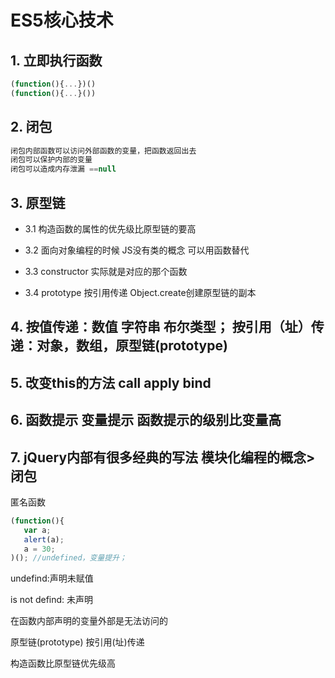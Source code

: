 # ES5核心技术

## 1. 立即执行函数

```javascript
(function(){...})()
(function(){...}())
```

## 2. 闭包

```javascript
闭包内部函数可以访问外部函数的变量，把函数返回出去
闭包可以保护内部的变量
闭包可以造成内存泄漏 ==null
```

## 3. 原型链

* 3.1 构造函数的属性的优先级比原型链的要高

* 3.2 面向对象编程的时候 JS没有类的概念 可以用函数替代

* 3.3 constructor 实际就是对应的那个函数

* 3.4 prototype 按引用传递 Object.create创建原型链的副本

## 4. 按值传递：数值 字符串 布尔类型； 按引用（址）传递：对象，数组，原型链(prototype)

## 5. 改变this的方法 call apply bind

## 6. 函数提示 变量提示 函数提示的级别比变量高

## 7. jQuery内部有很多经典的写法 模块化编程的概念>闭包

匿名函数

```javascript
(function(){
   var a;
   alert(a);
   a = 30;
)(); //undefined，变量提升；
```
undefind:声明未赋值

is not defind: 未声明

在函数内部声明的变量外部是无法访问的

原型链(prototype) 按引用(址)传递

构造函数比原型链优先级高

